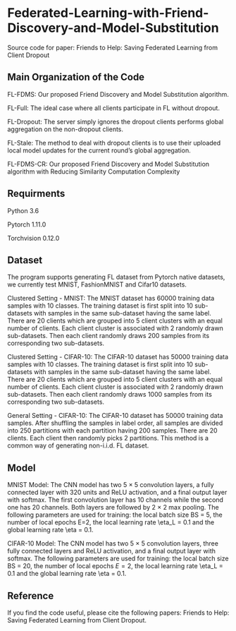 # Federated-Learning-with-Friend-Discovery-and-Model-Substitution
Source code for paper: Friends to Help: Saving Federated Learning from Client Dropout
## Main Organization of the Code
FL-FDMS: Our proposed Friend Discovery and Model Substitution algorithm.  


FL-Full: The ideal case where all clients participate in FL without dropout.  


FL-Dropout: The server simply ignores the dropout clients performs global aggregation on the non-dropout clients.  


FL-Stale: The method to deal with dropout clients is to use their uploaded local model updates for the current round’s global aggregation. 


FL-FDMS-CR: Our proposed Friend Discovery and Model Substitution algorithm with Reducing Similarity Computation Complexity  

## Requirments
Python 3.6

Pytorch 1.11.0

Torchvision 0.12.0

## Dataset 
The program supports generating FL dataset from Pytorch native datasets, we currently test MNIST, FashionMNIST and Cifar10 datasets.


Clustered Setting - MNIST: The MNIST dataset has 60000 training data samples with 10 classes. The training dataset is first split into 10 sub-datasets with samples in the same sub-dataset having the same label. There are 20 clients which are grouped into 5 client clusters with an equal number of clients. Each client cluster is associated with 2 randomly drawn sub-datasets. Then each client randomly draws 200 samples from its corresponding two sub-datasets.


Clustered Setting - CIFAR-10: The CIFAR-10 dataset has 50000 training data samples with 10 classes. The training dataset is first split into 10 sub-datasets with samples in the same sub-dataset having the same label. There are 20 clients which are grouped into 5 client clusters with an equal number of clients. Each client cluster is associated with 2 randomly drawn sub-datasets. Then each client randomly draws 1000 samples from its corresponding two sub-datasets.


General Setting - CIFAR-10: The CIFAR-10 dataset has 50000 training data samples. After shuffling the samples in label order, all samples are divided into 250 partitions with each partition having 200 samples. There are 20 clients. Each client then randomly picks 2 partitions. This method is a common way of generating non-i.i.d. FL dataset.

## Model
MNIST Model: The CNN model has two 5 × 5 convolution layers, a fully connected layer with 320 units and ReLU activation, and a final output layer with softmax. The first convolution layer has 10 channels while the second one has 20 channels. Both layers are followed by 2 × 2 max pooling. The following parameters are used for training: the local batch size BS = 5, the number of local epochs E=2, the local learning rate \eta_L = 0.1 and the global learning rate \eta = 0.1.

CIFAR-10 Model: The CNN model has two  5 × 5 convolution layers, three fully connected layers and ReLU activation, and a final output layer with softmax. The following parameters are used for training: the local batch size BS = 20, the number of local epochs $E=2$, the local learning rate \eta_L = 0.1 and the global learning rate \eta = 0.1.


## Reference
If you find the code useful, please cite the following papers:
Friends to Help: Saving Federated Learning from Client Dropout. 
